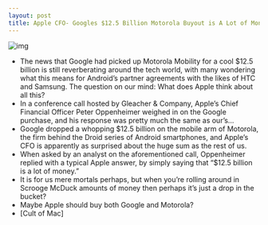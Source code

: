 ```yaml
---
layout: post
title: Apple CFO- Googles $12.5 Billion Motorola Buyout is A Lot of Money
---
```

![img](http://media.idownloadblog.com/wp-content/uploads/2011/08/google-motorola-e1313642059629.jpeg)
* The news that Google had picked up Motorola Mobility for a cool $12.5 billion is still reverberating around the tech world, with many wondering what this means for Android’s partner agreements with the likes of HTC and Samsung. The question on our mind: What does Apple think about all this?
* In a conference call hosted by Gleacher & Company, Apple’s Chief Financial Officer Peter Oppenheimer weighed in on the Google purchase, and his response was pretty much the same as our’s…
* Google dropped a whopping $12.5 billion on the mobile arm of Motorola, the firm behind the Droid series of Android smartphones, and Apple’s CFO is apparently as surprised about the huge sum as the rest of us.
* When asked by an analyst on the aforementioned call, Oppenheimer replied with a typical Apple answer, by simply saying that “$12.5 billion is a lot of money.”
* It is for us mere mortals perhaps, but when you’re rolling around in Scrooge McDuck amounts of money then perhaps it’s just a drop in the bucket?
* Maybe Apple should buy both Google and Motorola?
* [Cult of Mac]

